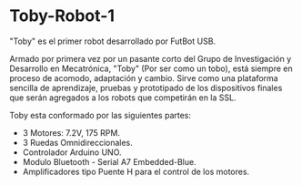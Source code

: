 Toby-Robot-1
============

"Toby" es el primer robot desarrollado por FutBot USB.


Armado por primera vez por un pasante corto del Grupo de Investigación y Desarrollo en Mecatrónica, "Toby" (Por ser como un tobo), 
está siempre en proceso de acomodo, adaptación y cambio. Sirve como una plataforma sencilla de aprendizaje, pruebas y prototipado
de los dispositivos finales que serán agregados a los robots que competirán en la SSL.

Toby esta conformado por las siguientes partes:

* 3 Motores: 7.2V, 175 RPM.
* 3 Ruedas Omnidireccionales.
* Controlador Arduino UNO.
* Modulo Bluetooth - Serial A7 Embedded-Blue.
* Amplificadores tipo Puente H para el control de los motores.
       
